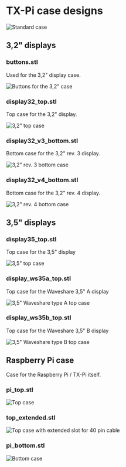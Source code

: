 # TX-Pi case designs

![Standard case](../images/tx-pi-cases.jpg)


## 3,2" displays

### buttons.stl

Used for the 3,2" display case.

![Buttons for the 3,2" case](../images/stl/buttons.png)


### display32_top.stl

Top case for the 3,2" display. 

![3,2" top case](../images/stl/display32_top.png)


### display32_v3_bottom.stl

Bottom case for the 3,2" rev. 3 display. 

![3,2" rev. 3 bottom case](../images/stl/display32_v3_bottom.png)


### display32_v4_bottom.stl

Bottom case for the 3,2" rev. 4 display. 

![3,2" rev. 4 bottom case](../images/stl/display32_v4_bottom.png)


## 3,5" displays

### display35_top.stl

Top case for the 3,5" display

![3,5" top case](../images/stl/display35_top.png)


### display_ws35a_top.stl

Top case for the Waveshare 3,5" A display

![3,5" Waveshare type A top case](../images/stl/display_ws35a_top.png)


### display_ws35b_top.stl

Top case for the Waveshare 3,5" B display

![3,5" Waveshare type B top case](../images/stl/display_ws35b_top.png)


## Raspberry Pi case

Case for the Raspberry Pi / TX-Pi itself.

### pi_top.stl

![Top case](../images/stl/pi_top.png)

### top_extended.stl

![Top case with extended slot for 40 pin cable](../images/stl/top_extended.png)

### pi_bottom.stl

![Bottom case](../images/stl/pi_bottom.png)

